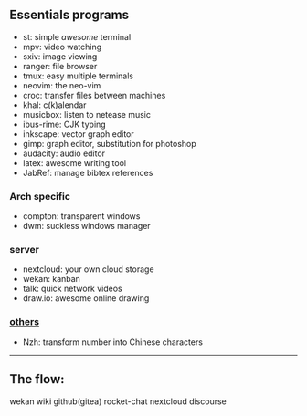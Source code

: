 
## Essentials programs

- st:        simple *awesome* terminal
- mpv:       video watching
- sxiv:      image viewing
- ranger:    file browser
- tmux:      easy multiple terminals
- neovim:    the neo-vim
- croc:      transfer files between machines
- khal:      c(k)alendar
- musicbox:  listen to netease music
- ibus-rime: CJK typing
- inkscape:  vector graph editor
- gimp:      graph editor, substitution for photoshop
- audacity:  audio editor
- latex:     awesome writing tool
- JabRef:    manage bibtex references

### Arch specific

- compton: transparent windows
- dwm: suckless windows manager

### server

- nextcloud: your own cloud storage
- wekan:     kanban
- talk:      quick network videos
- draw.io:   awesome online drawing



### [others](others)

- Nzh: transform number into Chinese characters
 
 
-------

## The flow:

wekan    wiki      github(gitea)
rocket-chat nextcloud
discourse
